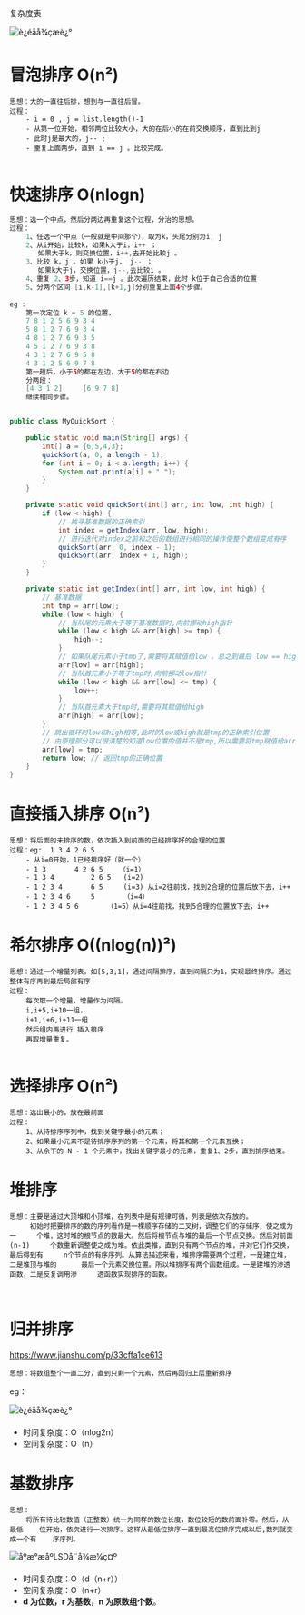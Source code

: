 复杂度表

![è¿éåå¾çæè¿°](https://img-blog.csdn.net/20160924191851607)







# 冒泡排序 O(n²)

```
思想：大的一直往后排，想到与一直往后冒。
过程：
	- i = 0 , j = list.length()-1
	- 从第一位开始，相邻两位比较大小，大的在后小的在前交换顺序，直到比到j
	- 此时j是最大的，j-- ;
	- 重复上面两步，直到 i == j 。比较完成。


```



# 快速排序 O(nlogn)

```java
思想：选一个中点，然后分两边再重复这个过程，分治的思想。
过程：
	1、任选一个中点（一般就是中间那个），取为k，头尾分别为i, j
	2、从i开始，比较k，如果k大于i，i++ ；
	   如果大于k，则交换位置，i++,去开始比较j 。
	3、比较 k，j 。如果 k小于j， j-- ；
	   如果k大于j，交换位置，j--,去比较i 。
	4、重复 2、3步，知道 i==j 。此次遍历结束，此时 k位于自己合适的位置
	5、分两个区间 [i,k-1],[k+1,j]分别重复上面4个步骤。
	
eg :
	第一次定位 k = 5 的位置，
	7 8 1 2 5 6 9 3 4
	5 8 1 2 7 6 9 3 4
	4 8 1 2 7 6 9 3 5
	4 5 1 2 7 6 9 3 8
	4 3 1 2 7 6 9 5 8
	4 3 1 2 5 6 9 7 8
	第一趟后，小于5的都在左边，大于5的都在右边
	分两段：
	[4 3 1 2]     [6 9 7 8]
	继续相同步骤。


public class MyQuickSort {

    public static void main(String[] args) {
        int[] a = {6,5,4,3};
        quickSort(a, 0, a.length - 1);
        for (int i = 0; i < a.length; i++) {
            System.out.print(a[i] + " ");
        }
    }

    private static void quickSort(int[] arr, int low, int high) {
        if (low < high) {
            // 找寻基准数据的正确索引
            int index = getIndex(arr, low, high);
            // 进行迭代对index之前和之后的数组进行相同的操作使整个数组变成有序
            quickSort(arr, 0, index - 1);
            quickSort(arr, index + 1, high);
        }
    }

    private static int getIndex(int[] arr, int low, int high) {
        // 基准数据
        int tmp = arr[low];
        while (low < high) {
            // 当队尾的元素大于等于基准数据时,向前挪动high指针
            while (low < high && arr[high] >= tmp) {
                high--;
            }
            // 如果队尾元素小于tmp了,需要将其赋值给low 。总之到最后 low == high ，下面同理。
            arr[low] = arr[high];
            // 当队首元素小于等于tmp时,向前挪动low指针
            while (low < high && arr[low] <= tmp) {
                low++;
            }
            // 当队首元素大于tmp时,需要将其赋值给high
            arr[high] = arr[low];
        }
        // 跳出循环时low和high相等,此时的low或high就是tmp的正确索引位置
        // 由原理部分可以很清楚的知道low位置的值并不是tmp,所以需要将tmp赋值给arr[low]
        arr[low] = tmp;
        return low; // 返回tmp的正确位置
    }
}
```





# 直接插入排序 O(n²)

```
思想：将后面的未排序的数，依次插入到前面的已经排序好的合理的位置
过程：eg:  1 3 4 2 6 5
	- 从i=0开始，1已经排序好（就一个）
	- 1 3		4 2 6 5    （i=1）
	- 1 3 4			2 6 5	(i=2)
	- 1 2 3 4		6 5		(i=3) 从i=2往前找，找到2合理的位置后放下去，i++
	- 1 2 3 4 6		5		（i=4）
	- 1 2 3 4 5 6		（1=5）从i=4往前找，找到5合理的位置放下去，i++
```



# 希尔排序 O((nlog(n))²)

```
思想：通过一个增量列表，如[5,3,1]，通过间隔排序，直到间隔只为1，实现最终排序。通过整体有序再到最后局部有序
过程：
	每次取一个增量，增量作为间隔。
	i,i+5,i+10一组，
	i+1,i+6,i+11一组
	然后组内再进行 插入排序
	再取增量重复。
	
```



# 选择排序 O(n²)

```
思想：选出最小的，放在最前面
过程：
	1、从待排序序列中，找到关键字最小的元素； 
	2、如果最小元素不是待排序序列的第一个元素，将其和第一个元素互换； 
 	3、从余下的 N - 1 个元素中，找出关键字最小的元素，重复1、2步，直到排序结束。

```



# 堆排序

```/\
思想：主要是通过大顶堆和小顶堆，在列表中是有规律可循，列表是依次存放的。
	 初始时把要排序的数的序列看作是一棵顺序存储的二叉树，调整它们的存储序，使之成为一	  个堆，这时堆的根节点的数最大。然后将根节点与堆的最后一个节点交换。然后对前面(n-1)	  个数重新调整使之成为堆。依此类推，直到只有两个节点的堆，并对它们作交换，最后得到有		n个节点的有序序列。从算法描述来看，堆排序需要两个过程，一是建立堆，二是堆顶与堆的 	   最后一个元素交换位置。所以堆排序有两个函数组成。一是建堆的渗透函数，二是反复调用渗	 透函数实现排序的函数。

			
```



# 归并排序

https://www.jianshu.com/p/33cffa1ce613

```
思想：将数组整个一直二分，直到只剩一个元素，然后再回归上层重新排序
```

eg：

![è¿éåå¾çæè¿°](https://img-blog.csdn.net/20170906101723017)

- 时间复杂度：O（nlog2n）
- 空间复杂度：O（n）



# 基数排序

```
思想：
	将所有待比较数值（正整数）统一为同样的数位长度，数位较短的数前面补零。然后，从最低	 位开始，依次进行一次排序。这样从最低位排序一直到最高位排序完成以后,数列就变成一个有	   序序列。
```

![åºæ°æåºLSDå¨å¾æ¼ç¤º](https://itimetraveler.github.io/gallery/sort-algorithms/radix-sort_sample.gif)

- 时间复杂度：O（d（n+r））
- 空间复杂度：O（n+r）
- **d 为位数，r 为基数，n 为原数组个数**。







